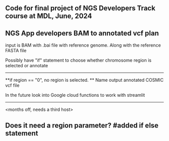 Code for final project of NGS Developers Track course at MDL, June, 2024
-----------------------------------------------------------------------------
NGS App developers BAM to annotated vcf plan
------------------------------------------------------------------------------
input is BAM with .bai file with reference genome.
Along with the reference FASTA file





Possibly have "if" statement to choose whether chromosome region is selected or annotate

---------------------------------------------------------
<done>

**if region == "0", no region is selected. **
Name output annotated COSMIC vcf file

<added tk entry for annotated vcf file> 
In the future look into Google cloud functions to work with streamlit

------------------------------------------------------------
<months off, needs a third host>

Does it need a region parameter?
#added if else statement
------------------------------------------------------------
<added if else statement>
